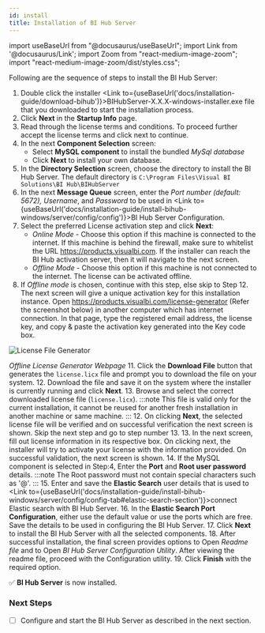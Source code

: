 ```yaml
---
id: install
title: Installation of BI Hub Server
---
```


import useBaseUrl from "@docusaurus/useBaseUrl";
import Link from '@docusaurus/Link';
import Zoom from "react-medium-image-zoom";
import "react-medium-image-zoom/dist/styles.css";

<!-- 
The recommended Port Requirements for the different Components have been listed in the Table below:

| Component      | Default Port |
|----------------|--------------|
| Elastic Search | 9443         |
| Rabbit MQ      | 5672         |

*Table: Port Requirements for Components*
-->
Following are the sequence of steps to install the BI Hub Server:

1. Double click the installer <Link to={useBaseUrl('docs/installation-guide/download-bihub')}>BIHubServer-X.X.X-windows-installer.exe</Link> file that you downloaded to start the installation process.
4. Click **Next** in the **Startup Info** page.
5. Read through the license terms and conditions. To proceed further accept the license terms and click next to continue.
6. In the next **Component Selection** screen:
   - Select **MySQL component** to install the bundled *MySql database*
   - Click **Next** to install your own database.
7. In the **Directory Selection** screen, choose the directory to install the BI Hub Server. The default directory is `C:\Program Files\Visual BI Solutions\BI Hub\BIHubServer`
8. In the next **Message Queue** screen, enter the *Port number (default: 5672), Username*, and *Password* to be used in <Link to={useBaseUrl('docs/installation-guide/install-bihub-windows/server/config/config')}>BI Hub Server Configuration</Link>.
9. Select the preferred License activation step and click **Next**:
   - *Online Mode* - Choose this option if this machine is connected to the internet. If this machine is behind the firewall, make sure to whitelist the URL https://products.visualbi.com. If the installer can reach the BI Hub activation server, then it will navigate to the next screen.
   - *Offline Mode* - Choose this option if this machine is not connected to the internet. The license can be activated offline.
10. If *Offline mode* is chosen, continue with this step, else skip to Step 12. The next screen will give a unique activation key for this installation instance. Open https://products.visualbi.com/license-generator (Refer the screenshot below) in another computer which has internet connection. In that page, type the registered email address, the license key, and copy & paste the activation key generated into the Key code box.
   <div>
     <Zoom>
       <img alt="License File Generator" src={useBaseUrl('/doc-images/fig3.1-licence-generator.png')}/>
     </Zoom>
   </div>

   *Offline License Generator Webpage*
11. Click the **Download File** button that generates the `license.licx` file and prompt you to download the file on your system.
12. Download the file and save it on the system where the installer is currently running and click **Next**.
13. Browse and select the correct downloaded license file (`license.licx`). 
   :::note
   This file is valid only for the current installation, it cannot be reused for another fresh installation in another machine or same machine.
   :::
12. On clicking **Next**, the selected license file will be verified and on successful verification the next screen is shown. Skip the next step and go to step number 13.
13. In the next screen, fill out license information in its respective box. On clicking next, the installer will try to activate your license with the information provided. On successful validation, the next screen is shown.
14. If the MySQL component is selected in Step:4, Enter the **Port** and **Root user password** details.
    :::note
    The Root password must not contain special characters such as '@'.
    :::
15. Enter and save the **Elastic Search** user details that is used to <Link to={useBaseUrl('docs/installation-guide/install-bihub-windows/server/config/config-tab#elastic-search-section')}>connect Elastic search with BI Hub Server</Link>.
16. In the **Elastic Search Port Configuration**, either use the default value or use the ports which are free. Save the details to be used in configuring the BI Hub Server.
17. Click **Next** to install the BI Hub Server with all the selected components.
18. After successful installation, the final screen provides options to Open *Readme file* and to Open *BI Hub Server Configuration Utility*. After viewing the readme file, proceed with the Configuration utility.
19. Click **Finish** with the required option.

:white_check_mark: **BI Hub Server** is now installed.

### Next Steps

- [ ] Configure and start the BI Hub Server as described in the next section.